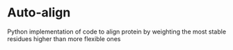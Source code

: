 # Auto-align
Python implementation of code to align protein by weighting the most stable residues higher than more flexible ones
